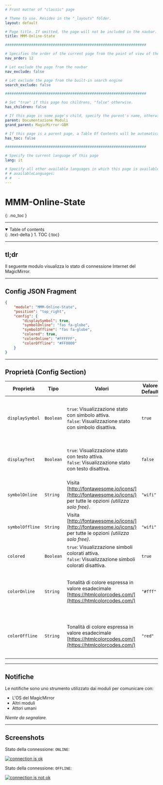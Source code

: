 ```yaml
---
# Front matter of "classic" page

# Theme to use. Resides in the "_layouts" folder.
layout: default

# Page title. If omitted, the page will not be included in the navbar.
title: MMM-Online-State

#################################################################

# Specifies the order of the current page from the point of view of the navbar. Can have repetition in the numbers, for parent-child hierarchies.
nav_order: 12

# Let exclude the page from the navbar
nav_exclude: false

# Let exclude the page from the built-in search engine
search_exclude: false

#################################################################

# Set "true" if this page has childrens, "false" otherwise.
has_children: false

# If this page is some page's child, specify the parent's name, otherwise comment out the option. If this page is some page's grandchild, specify grandparent's name, otherwise comment out the option.
parent: Documentazione Moduli
grand_parent: MagicMirror-GBM

# If this page is a parent page, a Table Of Contents will be automatically generated containing all related child pages. Use the option below to disable this functionality. Should always be set to "false".
has_toc: false

#################################################################

# Specify the current language of this page
lang: it

# Specify all other available languages in which this page is available. If there's no other language in addition to "lang", comment out this option.
# # availableLanguages:
# #   - 
---
```


# MMM-Online-State
{: .no_toc }

---

<!-- Table of contents -->
<details open markdown="block">
  <summary>
    Table of contents
  </summary>
  {: .text-delta }
1. TOC
{:toc}
</details>

---

## tl;dr

Il seguente modulo visualizza lo stato di connessione Internet del MagicMirror.

---

## Config JSON Fragment

```json
{
    "module": "MMM-Online-State",
    "position": "top_right",
    "config": {
        "displaySymbol": true,
        "symbolOnline": "fas fa-globe",
        "symbolOffline": "fas fa-globe",
        "colored": true,
        "colorOnline": "#FFFFFF",
        "colorOffline": "#FF0000"
    }
}
```

---

## Proprietà (Config Section)

| Proprietà       | Tipo      | Valori                                                                                                           | Valore Default | Inderogabilità | Descrizione                                                                       |
| --------------- | --------- | ---------------------------------------------------------------------------------------------------------------- | -------------- | -------------- | --------------------------------------------------------------------------------- |
| `displaySymbol` | `Boolean` | `true`: Visualizzazione stato con simbolo attiva. <br> `false`: Visualizzazione stato con simbolo disattiva.     | `true`         | `OPTIONAL`     | Abilita la visualizzazione dello stato della connessione con un simbolo grafico.  |
| `displayText`   | `Boolean` | `true`: Visualizzazione stato con testo attiva. <br> `false`: Visualizzazione stato con testo disattiva.         | `false`        | `OPTIONAL`     | Abilita la visualizzazione dello stato della connessione con testo.               |
| `symbolOnline`  | `String`  | Visita [http://fontawesome.io/icons/](http://fontawesome.io/icons/) per tutte le opzioni _(utilizza solo free)_. | `"wifi"`       | `OPTIONAL`     | Simbolo da visualizzare per stato della connessione: ONLINE.                      |
| `symbolOffline` | `String`  | Visita [http://fontawesome.io/icons/](http://fontawesome.io/icons/) per tutte le opzioni _(utilizza solo free)_. | `"wifi"`       | `OPTIONAL`     | Simbolo da visualizzare per stato della connessione: OFFLINE.                     |
| `colored`       | `Boolean` | `true`: Visualizzazione simboli colorati attiva. <br> `false`: Visualizzazione simboli colorati disattiva.       | `true`         | `OPTIONAL`     | Abilita la visualizzazione dei simboli in _modo colorato_.                        |
| `colorOnline`   | `String`  | Tonalità di colore espressa in valore esadecimale [https://htmlcolorcodes.com/](https://htmlcolorcodes.com/)     | `"#fff"`       | `OPTIONAL`     | Gestisce il colore del simbolo visualizzato per stato della connessione: ONLINE.  |
| `colorOffline`  | `String`  | Tonalità di colore espressa in valore esadecimale [https://htmlcolorcodes.com/](https://htmlcolorcodes.com/)     | `"red"`        | `OPTIONAL`     | Gestisce il colore del simbolo visualizzato per stato della connessione: OFFLINE. |

---

## Notifiche

Le notifiche sono uno strumento utilizzato dai moduli per comunicare con:

- L'OS del MagicMirror
- Altri moduli
- Attori umani

_Niente da segnalare._

---

## Screenshots

Stato della connessione: `ONLINE`:

[![connection is ok](../../../assets/MMM-Online-State/connection_is_ok.PNG)](../../../assets/MMM-Online-State/connection_is_ok.PNG)

Stato della connessione: `OFFLINE`:

[![connection is not ok](../../../assets/MMM-Online-State/connection_is_not_ok.PNG)](../../../assets/MMM-Online-State/connection_is_not_ok.PNG)

